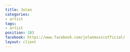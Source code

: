 ```yaml
---
title: Jolan
categories:
- artist
tags:
- artist
position: 183
facebook: https://www.facebook.com/jolanmusicofficial/
layout: client
---
```


